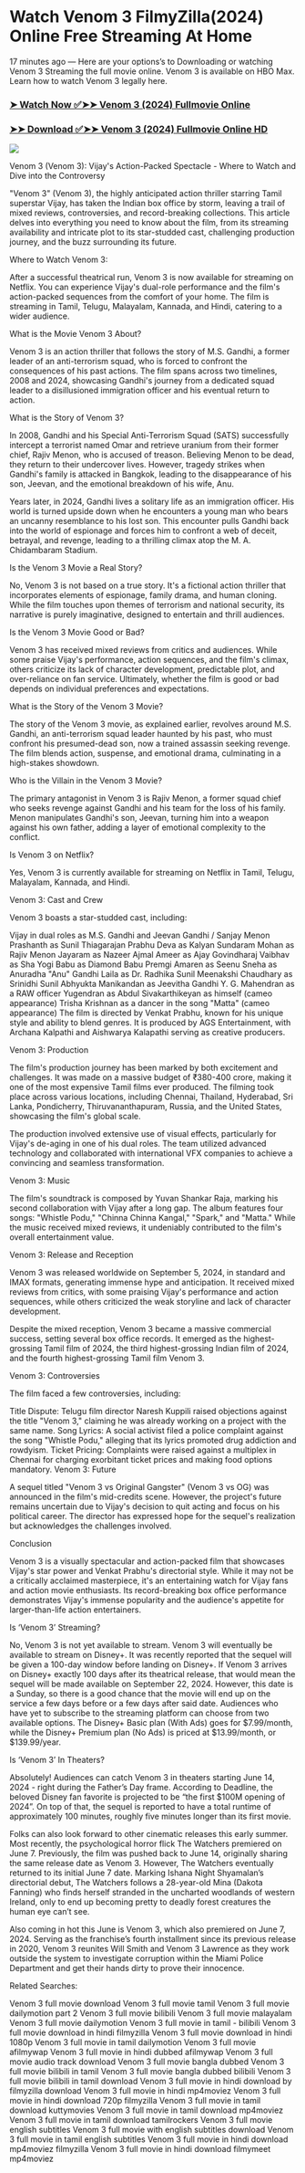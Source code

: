 # Watch Venom 3 FilmyZilla(2024) Online Free Streaming At Home

17 minutes ago — Here are your options’s to Downloading or watching Venom 3 Streaming the full movie online. Venom 3 is available on HBO Max. Learn how to watch Venom 3 legally here.


### [➤ Watch Now ✅➤➤ Venom 3 (2024) Fullmovie Online](https://cutt.ly/7eTMlppB)

### [➤➤ Download ✅➤➤ Venom 3 (2024) Fullmovie Online HD](https://cutt.ly/7eTMlppB)

<p dir="auto"><a href="https://cutt.ly/7eTMlppB" title="PLAY NOW" rel="nofollow"><img src="https://i.imgur.com/jhNGoEt.gif" style="max-width: 100%;"></a></p>

Venom 3 (Venom 3): Vijay's Action-Packed Spectacle - Where to Watch and Dive into the Controversy

"Venom 3" (Venom 3), the highly anticipated action thriller starring Tamil superstar Vijay, has taken the Indian box office by storm, leaving a trail of mixed reviews, controversies, and record-breaking collections. This article delves into everything you need to know about the film, from its streaming availability and intricate plot to its star-studded cast, challenging production journey, and the buzz surrounding its future.

Where to Watch Venom 3:

After a successful theatrical run, Venom 3 is now available for streaming on Netflix. You can experience Vijay's dual-role performance and the film's action-packed sequences from the comfort of your home. The film is streaming in Tamil, Telugu, Malayalam, Kannada, and Hindi, catering to a wider audience.

What is the Movie Venom 3 About?

Venom 3 is an action thriller that follows the story of M.S. Gandhi, a former leader of an anti-terrorism squad, who is forced to confront the consequences of his past actions. The film spans across two timelines, 2008 and 2024, showcasing Gandhi's journey from a dedicated squad leader to a disillusioned immigration officer and his eventual return to action.

What is the Story of Venom 3?

In 2008, Gandhi and his Special Anti-Terrorism Squad (SATS) successfully intercept a terrorist named Omar and retrieve uranium from their former chief, Rajiv Menon, who is accused of treason. Believing Menon to be dead, they return to their undercover lives. However, tragedy strikes when Gandhi's family is attacked in Bangkok, leading to the disappearance of his son, Jeevan, and the emotional breakdown of his wife, Anu.

Years later, in 2024, Gandhi lives a solitary life as an immigration officer. His world is turned upside down when he encounters a young man who bears an uncanny resemblance to his lost son. This encounter pulls Gandhi back into the world of espionage and forces him to confront a web of deceit, betrayal, and revenge, leading to a thrilling climax atop the M. A. Chidambaram Stadium.

Is the Venom 3 Movie a Real Story?

No, Venom 3 is not based on a true story. It's a fictional action thriller that incorporates elements of espionage, family drama, and human cloning. While the film touches upon themes of terrorism and national security, its narrative is purely imaginative, designed to entertain and thrill audiences.

Is the Venom 3 Movie Good or Bad?

Venom 3 has received mixed reviews from critics and audiences. While some praise Vijay's performance, action sequences, and the film's climax, others criticize its lack of character development, predictable plot, and over-reliance on fan service. Ultimately, whether the film is good or bad depends on individual preferences and expectations.

What is the Story of the Venom 3 Movie?

The story of the Venom 3 movie, as explained earlier, revolves around M.S. Gandhi, an anti-terrorism squad leader haunted by his past, who must confront his presumed-dead son, now a trained assassin seeking revenge. The film blends action, suspense, and emotional drama, culminating in a high-stakes showdown.

Who is the Villain in the Venom 3 Movie?

The primary antagonist in Venom 3 is Rajiv Menon, a former squad chief who seeks revenge against Gandhi and his team for the loss of his family. Menon manipulates Gandhi's son, Jeevan, turning him into a weapon against his own father, adding a layer of emotional complexity to the conflict.

Is Venom 3 on Netflix?

Yes, Venom 3 is currently available for streaming on Netflix in Tamil, Telugu, Malayalam, Kannada, and Hindi.

Venom 3: Cast and Crew

Venom 3 boasts a star-studded cast, including:

Vijay in dual roles as M.S. Gandhi and Jeevan Gandhi / Sanjay Menon
Prashanth as Sunil Thiagarajan
Prabhu Deva as Kalyan Sundaram
Mohan as Rajiv Menon
Jayaram as Nazeer
Ajmal Ameer as Ajay Govindharaj
Vaibhav as Sha
Yogi Babu as Diamond Babu
Premgi Amaren as Seenu
Sneha as Anuradha "Anu" Gandhi
Laila as Dr. Radhika Sunil
Meenakshi Chaudhary as Srinidhi Sunil
Abhyukta Manikandan as Jeevitha Gandhi
Y. G. Mahendran as a RAW officer
Yugendran as Abdul
Sivakarthikeyan as himself (cameo appearance)
Trisha Krishnan as a dancer in the song "Matta" (cameo appearance)
The film is directed by Venkat Prabhu, known for his unique style and ability to blend genres. It is produced by AGS Entertainment, with Archana Kalpathi and Aishwarya Kalapathi serving as creative producers.

Venom 3: Production

The film's production journey has been marked by both excitement and challenges. It was made on a massive budget of ₹380-400 crore, making it one of the most expensive Tamil films ever produced. The filming took place across various locations, including Chennai, Thailand, Hyderabad, Sri Lanka, Pondicherry, Thiruvananthapuram, Russia, and the United States, showcasing the film's global scale.

The production involved extensive use of visual effects, particularly for Vijay's de-aging in one of his dual roles. The team utilized advanced technology and collaborated with international VFX companies to achieve a convincing and seamless transformation.

Venom 3: Music

The film's soundtrack is composed by Yuvan Shankar Raja, marking his second collaboration with Vijay after a long gap. The album features four songs: "Whistle Podu," "Chinna Chinna Kangal," "Spark," and "Matta." While the music received mixed reviews, it undeniably contributed to the film's overall entertainment value.

Venom 3: Release and Reception

Venom 3 was released worldwide on September 5, 2024, in standard and IMAX formats, generating immense hype and anticipation. It received mixed reviews from critics, with some praising Vijay's performance and action sequences, while others criticized the weak storyline and lack of character development.

Despite the mixed reception, Venom 3 became a massive commercial success, setting several box office records. It emerged as the highest-grossing Tamil film of 2024, the third highest-grossing Indian film of 2024, and the fourth highest-grossing Tamil film Venom 3.

Venom 3: Controversies

The film faced a few controversies, including:

Title Dispute: Telugu film director Naresh Kuppili raised objections against the title "Venom 3," claiming he was already working on a project with the same name.
Song Lyrics: A social activist filed a police complaint against the song "Whistle Podu," alleging that its lyrics promoted drug addiction and rowdyism.
Ticket Pricing: Complaints were raised against a multiplex in Chennai for charging exorbitant ticket prices and making food options mandatory.
Venom 3: Future

A sequel titled "Venom 3 vs Original Gangster" (Venom 3 vs OG) was announced in the film's mid-credits scene. However, the project's future remains uncertain due to Vijay's decision to quit acting and focus on his political career. The director has expressed hope for the sequel's realization but acknowledges the challenges involved.

Conclusion

Venom 3 is a visually spectacular and action-packed film that showcases Vijay's star power and Venkat Prabhu's directorial style. While it may not be a critically acclaimed masterpiece, it's an entertaining watch for Vijay fans and action movie enthusiasts. Its record-breaking box office performance demonstrates Vijay's immense popularity and the audience's appetite for larger-than-life action entertainers.



Is ‘Venom 3’ Streaming?

No, Venom 3 is not yet available to stream. Venom 3 will eventually be available to stream on Disney+. It was recently reported that the sequel will be given a 100-day window before landing on Disney+. If Venom 3 arrives on Disney+ exactly 100 days after its theatrical release, that would mean the sequel will be made available on September 22, 2024. However, this date is a Sunday, so there is a good chance that the movie will end up on the service a few days before or a few days after said date. Audiences who have yet to subscribe to the streaming platform can choose from two available options. The Disney+ Basic plan (With Ads) goes for $7.99/month, while the Disney+ Premium plan (No Ads) is priced at $13.99/month, or $139.99/year.

Is ‘Venom 3’ In Theaters?

Absolutely! Audiences can catch Venom 3 in theaters starting June 14, 2024 - right during the Father’s Day frame. According to Deadline, the beloved Disney fan favorite is projected to be “the first $100M opening of 2024”. On top of that, the sequel is reported to have a total runtime of approximately 100 minutes, roughly five minutes longer than its first movie.

Folks can also look forward to other cinematic releases this early summer. Most recently, the psychological horror flick The Watchers premiered on June 7. Previously, the film was pushed back to June 14, originally sharing the same release date as Venom 3. However, The Watchers eventually returned to its initial June 7 date. Marking Ishana Night Shyamalan’s directorial debut, The Watchers follows a 28-year-old Mina (Dakota Fanning) who finds herself stranded in the uncharted woodlands of western Ireland, only to end up becoming pretty to deadly forest creatures the human eye can’t see.

Also coming in hot this June is Venom 3, which also premiered on June 7, 2024. Serving as the franchise’s fourth installment since its previous release in 2020, Venom 3 reunites Will Smith and Venom 3 Lawrence as they work outside the system to investigate corruption within the Miami Police Department and get their hands dirty to prove their innocence.


Related Searches:

Venom 3 full movie download
Venom 3 full movie tamil
Venom 3 full movie dailymotion part 2
Venom 3 full movie bilibili
Venom 3 full movie malayalam
Venom 3 full movie dailymotion
Venom 3 full movie in tamil - bilibili
Venom 3 full movie download in hindi filmyzilla
Venom 3 full movie download in hindi 1080p
Venom 3 full movie in tamil dailymotion
Venom 3 full movie afilmywap
Venom 3 full movie in hindi dubbed afilmywap
Venom 3 full movie audio track download
Venom 3 full movie bangla dubbed
Venom 3 full movie bilibili in tamil
Venom 3 full movie bangla dubbed bilibili
Venom 3 full movie bilibili in tamil download
Venom 3 full movie in hindi download by filmyzilla
download Venom 3 full movie in hindi mp4moviez
Venom 3 full movie in hindi download 720p filmyzilla
Venom 3 full movie in tamil download kuttymovies
Venom 3 full movie in tamil download mp4moviez
Venom 3 full movie in tamil download tamilrockers
Venom 3 full movie english subtitles
Venom 3 full movie with english subtitles download
Venom 3 full movie in tamil english subtitles
Venom 3 full movie in hindi download mp4moviez filmyzilla
Venom 3 full movie in hindi download filmymeet mp4moviez
